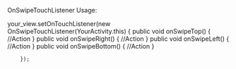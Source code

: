 OnSwipeTouchListener Usage:

your_view.setOnTouchListener(new OnSwipeTouchListener(YourActivity.this) {
            public void onSwipeTop() {
                //Action
            }
            public void onSwipeRight() {
                //Action
            }
            public void onSwipeLeft() {
                //Action
            }
            public void onSwipeBottom() {
                //Action
            }

        });